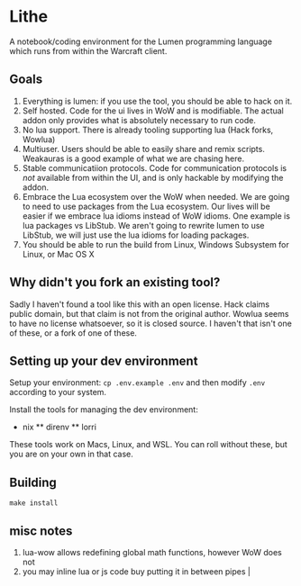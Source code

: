 # Lithe
A notebook/coding environment for the Lumen programming language which runs
from within the Warcraft client.

## Goals
1. Everything is lumen: if you use the tool, you should be able to hack on it.
1. Self hosted. Code for the ui lives in WoW and is modifiable. The actual
   addon only provides what is absolutely necessary to run code.
1. No lua support. There is already tooling supporting lua (Hack forks, Wowlua)
1. Multiuser. Users should be able to easily share and remix scripts. Weakauras
   is a good example of what we are chasing here.
1. Stable communicatiion protocols. Code for communication protocols is _not_
   available from within the UI, and is only hackable by modifying the addon.
1. Embrace the Lua ecosystem over the WoW when needed. We are going to need to
   use packages from the Lua ecosystem. Our lives will be easier if we embrace
   lua idioms instead of WoW idioms. One example is lua packages vs LibStub. We
   aren't going to rewrite lumen to use LibStub, we will just use the lua
   idioms for loading packages.
1. You should be able to run the build from Linux, Windows Subsystem for Linux,
   or Mac OS X

## Why didn't you fork an existing tool?
Sadly I haven't found a tool like this with an open license.
Hack claims public domain, but that claim is not from the original author.
Wowlua seems to have no license whatsoever, so it is closed source.
I haven't that isn't one of these, or a fork of one of these.

## Setting up your dev environment
Setup your environment: `cp .env.example .env` and then modify `.env` according
to your system.

Install the tools for managing the dev environment:
* nix
** direnv
** lorri

These tools work on Macs, Linux, and WSL. You can roll without these, but
you are on your own in that case.

## Building
`make install`

## misc notes
1. lua-wow allows redefining global math functions, however WoW does not
1. you may inline lua or js code buy putting it in between pipes |
